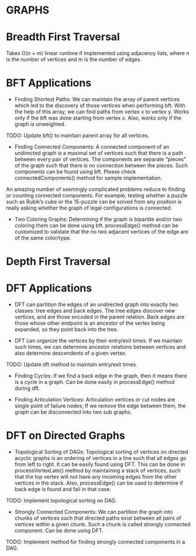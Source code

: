 GRAPHS
======


Breadth First Traversal
=======================
Takes O(n + m) linear runtime if implemented using adjacency lists,
where n is the number of vertices and m is the number of edges.


BFT Applications
================

* Finding Shortest Paths: We can maintain the array of parent vertices which
led to the discovery of those vertices when performing bft. With the help of
this array, we can find paths from vertex x to vertex y. Works only if the
bft was done starting from vertex x. Also, works only if the graph is
unweighted.

TODO: Update bft() to maintain parent array for all vertices.

* Finding Connected Components: A connected component of an undirected graph
is a maximal set of vertices such that there is a path between every pair of
vertices. The components are separate “pieces” of the graph such that there
is no connection between the pieces. Such components can be found using bft.
Please check connectedComponents() method for sample implementation.

An amazing number of seemingly complicated problems reduce to finding or
counting connected components. For example, testing whether a puzzle such as
Rubik’s cube or the 15-puzzle can be solved from any position is really asking
whether the graph of legal configurations is connected.

* Two Coloring Graphs: Determining if the graph is bipartite and/or two coloring
them can be done using bft. processEdge() method can be customized to validate
that the no two adjacent vertices of the edge are of the same color/type.



Depth First Traversal
=====================

DFT Applications
================

* DFT can partition the edges of an undirected graph into exactly two classes:
tree edges and back edges. The tree edges discover new vertices, and are those
encoded in the parent relation. Back edges are those whose other endpoint is
an ancestor of the vertex being expanded, so they point back into the tree.

* DFT can organize the vertices by their entry/exit times. If we maintain such
times, we can determine ancestor relations between vertices and also determine
descendents of a given vertex.

TODO: Update dft method to maintain entry/exit times.

* Finding Cycles: If we find a back edge in the graph, then it means there is
a cycle in a graph. Can be done easily in processEdge() method during dft.

* Finding Articulation Vertices: Articulation vertices or cut nodes are single
point of failure nodes; If we remove the edge between them, the graph can be
disconnected into two sub graphs.


DFT on Directed Graphs
======================

* Topological Sorting of DAGs: Topological sorting of vertices on directed
acyclic graphs is an ordering of vertices in a line such that all edges go
from left to right. It can be easily found using DFT. This can be done in
processVertexLate() method by maintaining a stack of vertices, such that the
top vertex will not have any incoming edges from the other vertices in the
stack. Also, processEdge() can be used to determine if back edge is found and
fail in that case.

TODO: Implement topological sorting on DAG.

* Strongly Connected Components: We can partition the graph into chunks of
vertices such that directed paths exist between all pairs of vertices within
a given chunk. Such a chunk is called strongly connected component. Can be done
using DFT.

TODO: Implement method for finding strongly connected components in a DAG.
